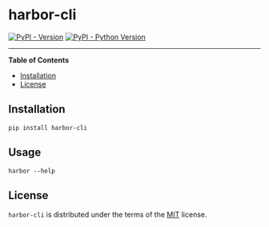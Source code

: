 # harbor-cli

[![PyPI - Version](https://img.shields.io/pypi/v/harbor-cli.svg)](https://pypi.org/project/harbor-cli)
[![PyPI - Python Version](https://img.shields.io/pypi/pyversions/harbor-cli.svg)](https://pypi.org/project/harbor-cli)

-----

**Table of Contents**

- [Installation](#installation)
- [License](#license)

## Installation

```console
pip install harbor-cli
```

## Usage

```console
harbor --help
```

## License

`harbor-cli` is distributed under the terms of the [MIT](https://spdx.org/licenses/MIT.html) license.
